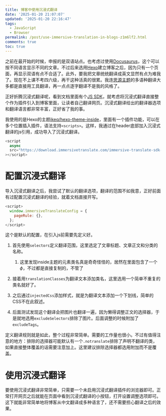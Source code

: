 ```yaml
---
title: 博客中使用沉浸式翻译
date: '2025-01-20 21:07:07'
updated: '2025-01-20 22:16:47'
tags:
  - JavaScript
  - Browser
permalink: /post/use-immersive-translation-in-blogs-z1m6lf2.html
comments: true
toc: true
---
```




之前在最开始的时候，申报的是双语站点。也考虑过使用[Docusaurus](https://docusaurus.io/zh-CN/)，这个可以按不同语言显示不同的文章。不过后来选用[Hexo](https://hexo.io/)建立博客之后，因为只有一个页面，再显示双语有点不合适了。此外，要我把文章统统翻译成英文显然有点为难我了。现在不上课不考四六级，再干这种活真的很累。我连[思源主题](https://github.com/emptylight370/siyuan-vscodelite-edit)的多语种翻译大多都是直接用工具翻译，再一点点逐字翻译不是我的风格了。

正好折腾沉浸式翻译呢，看到文档里面有个[JS SDK](https://immersivetranslate.com/zh-Hans/docs/js-sdk/)，就考虑将沉浸式翻译直接整个作为插件引入到博客里面，让读者自己翻译网页。沉浸式翻译给出的翻译器选项和翻译语言都非常丰富，正好省了我的事。



我使用的是Hexo的主题[ikeq/hexo-theme-inside](https://github.com/ikeq/hexo-theme-inside)，里面有一个插件功能，可以在多个位置插入插件，语法支持`<scripts>`​。这样，我通过在header底部加入沉浸式翻译的js引用，成功导入了沉浸式翻译。

```js
<script
  async
  src="https://download.immersivetranslate.com/immersive-translate-sdk-latest.js"
></script>
```

# 配置沉浸式翻译

导入沉浸式翻译之后，我尝试了默认的翻译选项，翻译的范围不如我意，正好前面有过配置沉浸式翻译的经验，就着文档直接开写。

```js
<script>
  window.immersiveTranslateConfig = {
    pageRule: {},
  };
</script>
```

这个是默认的配置，在引入js前需要先定义好。

1. 首先使用`selectors`​定义翻译范围，这里选定了文章标题、文章正文和分类的名称。

    1. 这里发现inside主题的元素类名真是奇奇怪怪的，居然在里面包含了一个$\phi$，不过都是直接复制的，不管了
2. 接着用`translationClasses`​为翻译文本添加类名，这里选用一个简单不重复的类名就好了。
3. 之后通过`injectedCss`​添加样式，就是为翻译文本添加一个下划线，简单的CSS不在此叙述。
4. 后面测试发现这个翻译会把图片也翻译一遍，因为懒得调整正文的选择器，于是就地选用`excludeSelectors`​排除了图片。后面调整的时候附加了`excludeTags`​。

定义翻译规则就是如此，整个过程非常简单。需要的工作量也很小。不过有值得注意的地方：排除的选择器可能默认有一个`.notranslate`​排除了声明不翻译的类，如果直接整体覆盖的话需要注意加上。这里建议排除选择器都选用附加而不是覆盖。

# 使用沉浸式翻译

要使用沉浸式翻译非常简单，只需要一个未启用沉浸式翻译插件的浏览器即可。正常打开网页之后就能在页面中看到沉浸式翻译的小按钮，打开设置调整选项即可。这下就能非常简单地将博客从中文翻译成多种语言了，还不需要担心翻译之后的效果。

‍
